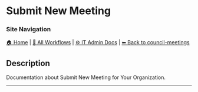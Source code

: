 <!-- description: Documentation about Submit New Meeting for Your Organization. -->

# Submit New Meeting

### Site Navigation
[🏠 Home](../../../README.md) | [📂 All Workflows](../../../users/users.md) | [⚙ IT Admin Docs](../../../it-admins/README.md) | [⬅ Back to council-meetings](../README.md)

## Description
Documentation about Submit New Meeting for Your Organization.

---